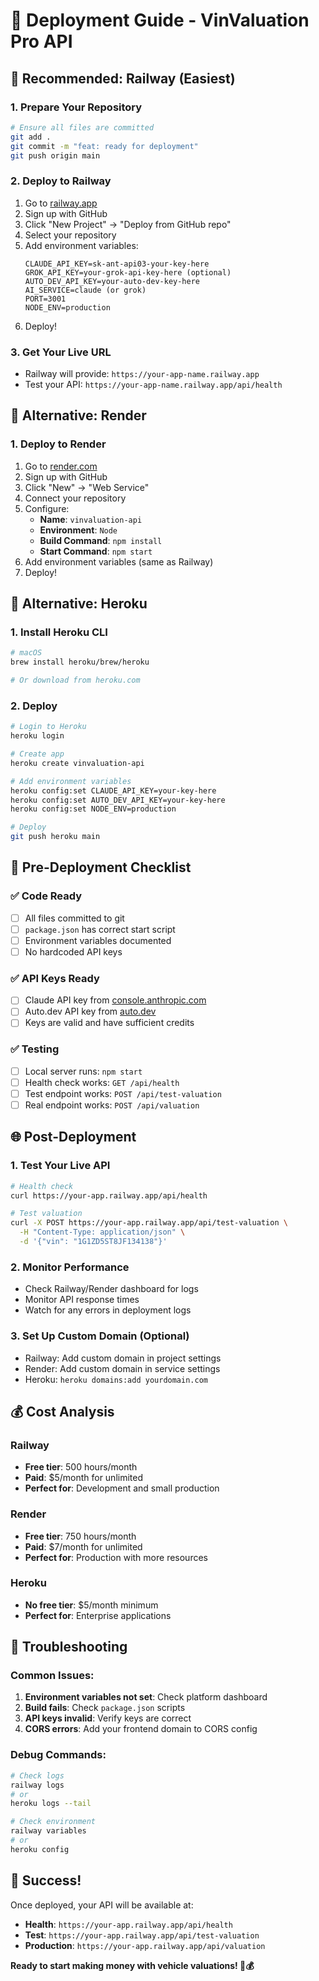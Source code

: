 # 🚀 Deployment Guide - VinValuation Pro API

## 🎯 **Recommended: Railway (Easiest)**

### 1. Prepare Your Repository
```bash
# Ensure all files are committed
git add .
git commit -m "feat: ready for deployment"
git push origin main
```

### 2. Deploy to Railway
1. Go to [railway.app](https://railway.app)
2. Sign up with GitHub
3. Click "New Project" → "Deploy from GitHub repo"
4. Select your repository
5. Add environment variables:
   ```
   CLAUDE_API_KEY=sk-ant-api03-your-key-here
   GROK_API_KEY=your-grok-api-key-here (optional)
   AUTO_DEV_API_KEY=your-auto-dev-key-here
   AI_SERVICE=claude (or grok)
   PORT=3001
   NODE_ENV=production
   ```
6. Deploy!

### 3. Get Your Live URL
- Railway will provide: `https://your-app-name.railway.app`
- Test your API: `https://your-app-name.railway.app/api/health`

## 🥈 **Alternative: Render**

### 1. Deploy to Render
1. Go to [render.com](https://render.com)
2. Sign up with GitHub
3. Click "New" → "Web Service"
4. Connect your repository
5. Configure:
   - **Name**: `vinvaluation-api`
   - **Environment**: `Node`
   - **Build Command**: `npm install`
   - **Start Command**: `npm start`
6. Add environment variables (same as Railway)
7. Deploy!

## 🥉 **Alternative: Heroku**

### 1. Install Heroku CLI
```bash
# macOS
brew install heroku/brew/heroku

# Or download from heroku.com
```

### 2. Deploy
```bash
# Login to Heroku
heroku login

# Create app
heroku create vinvaluation-api

# Add environment variables
heroku config:set CLAUDE_API_KEY=your-key-here
heroku config:set AUTO_DEV_API_KEY=your-key-here
heroku config:set NODE_ENV=production

# Deploy
git push heroku main
```

## 🔧 **Pre-Deployment Checklist**

### ✅ **Code Ready**
- [ ] All files committed to git
- [ ] `package.json` has correct start script
- [ ] Environment variables documented
- [ ] No hardcoded API keys

### ✅ **API Keys Ready**
- [ ] Claude API key from [console.anthropic.com](https://console.anthropic.com/)
- [ ] Auto.dev API key from [auto.dev](https://auto.dev/)
- [ ] Keys are valid and have sufficient credits

### ✅ **Testing**
- [ ] Local server runs: `npm start`
- [ ] Health check works: `GET /api/health`
- [ ] Test endpoint works: `POST /api/test-valuation`
- [ ] Real endpoint works: `POST /api/valuation`

## 🌐 **Post-Deployment**

### 1. Test Your Live API
```bash
# Health check
curl https://your-app.railway.app/api/health

# Test valuation
curl -X POST https://your-app.railway.app/api/test-valuation \
  -H "Content-Type: application/json" \
  -d '{"vin": "1G1ZD5ST8JF134138"}'
```

### 2. Monitor Performance
- Check Railway/Render dashboard for logs
- Monitor API response times
- Watch for any errors in deployment logs

### 3. Set Up Custom Domain (Optional)
- Railway: Add custom domain in project settings
- Render: Add custom domain in service settings
- Heroku: `heroku domains:add yourdomain.com`

## 💰 **Cost Analysis**

### Railway
- **Free tier**: 500 hours/month
- **Paid**: $5/month for unlimited
- **Perfect for**: Development and small production

### Render
- **Free tier**: 750 hours/month
- **Paid**: $7/month for unlimited
- **Perfect for**: Production with more resources

### Heroku
- **No free tier**: $5/month minimum
- **Perfect for**: Enterprise applications

## 🚨 **Troubleshooting**

### Common Issues:
1. **Environment variables not set**: Check platform dashboard
2. **Build fails**: Check `package.json` scripts
3. **API keys invalid**: Verify keys are correct
4. **CORS errors**: Add your frontend domain to CORS config

### Debug Commands:
```bash
# Check logs
railway logs
# or
heroku logs --tail

# Check environment
railway variables
# or
heroku config
```

## 🎉 **Success!**

Once deployed, your API will be available at:
- **Health**: `https://your-app.railway.app/api/health`
- **Test**: `https://your-app.railway.app/api/test-valuation`
- **Production**: `https://your-app.railway.app/api/valuation`

**Ready to start making money with vehicle valuations! 🚗💰** 